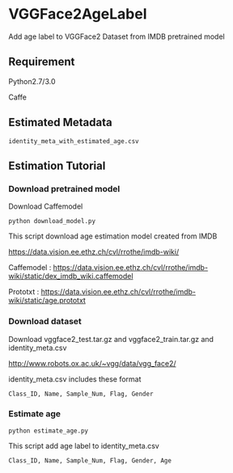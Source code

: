 # VGGFace2AgeLabel

Add age label to VGGFace2 Dataset from IMDB pretrained model

## Requirement

Python2.7/3.0

Caffe

## Estimated Metadata

`identity_meta_with_estimated_age.csv`

## Estimation Tutorial

### Download pretrained model

Download Caffemodel

`python download_model.py`

This script download age estimation model created from IMDB

https://data.vision.ee.ethz.ch/cvl/rrothe/imdb-wiki/

Caffemodel : https://data.vision.ee.ethz.ch/cvl/rrothe/imdb-wiki/static/dex_imdb_wiki.caffemodel

Prototxt : https://data.vision.ee.ethz.ch/cvl/rrothe/imdb-wiki/static/age.prototxt

### Download dataset

Download vggface2_test.tar.gz and vggface2_train.tar.gz and identity_meta.csv

http://www.robots.ox.ac.uk/~vgg/data/vgg_face2/

identity_meta.csv includes these format

`Class_ID, Name, Sample_Num, Flag, Gender`

### Estimate age

`python estimate_age.py`

This script add age label to identity_meta.csv

`Class_ID, Name, Sample_Num, Flag, Gender, Age`


